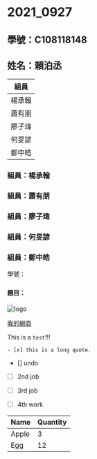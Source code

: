 # 2021_0927

## 學號：C108118148
## 姓名：賴泊丞

|組員 |
|-----|
|楊承翰|
|蕭有朋|
|廖子瑋|
|何旻諺|
|鄭中皓|
### 組員：楊承翰
### 組員：蕭有朋
### 組員：廖子瑋
### 組員：何旻諺
### 組員：鄭中皓
學號：
###


#### 題目：

![logo](https://www.nkust.edu.tw/var/file/0/1000/img/513/182513897.png "第一科大")

[我的網頁](https://www.nkust.edu.tw/)

This is a ` test `!!!
```
- [x] this is a long quote.
```
- [] undo
- [ ] 2nd job
- [ ] 3rd job
- [ ] 4th work


|Name |Quantity|
|-----|--------|
|Apple|3       |
|Egg  |12      |
